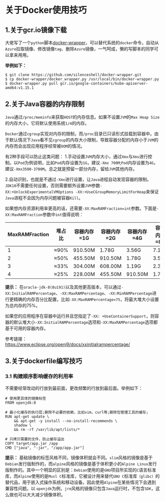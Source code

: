 # 关于Docker使用技巧

## 1.关于gcr.io镜像下载
大佬写了一个`python`脚本[docker-wrapper](https://github.com/silenceshell/docker_wrapper)，可以替代系统的`docker`命令，自动从`Azure`拉取镜像、修改镜像`tag`、删除`Azure`镜像，一气呵成，懒的写脚本的同学可以拿来用用。

**举例如下：**  
```shell
$ git clone https://github.com/silenceshell/docker-wrapper.git
$ cp docker-wrapper/docker_wrapper.py /usr/local/bin/docker-wrapper.py
$ docker-wrapper.py pull gcr.io/google-containers/kube-apiserver-amd64:v1.15.1
```

## 2.关于Java容器的内存限制

`Java`通过`/proc/meminfo`来获取`HOST`的内存信息。如果不设置`JVM`的`Max Heap Size`的内存大小，它将默认使用系统`1/4`的内存。

`Docker`通过`cgroup`实现对内存的限制，而`/proc`目录已只读形式挂载到容器中。由于默认情况下`Java`看不见`cgroup`的内存大小限制，导致容器分配的内存小于`JVM`的内存而会出现应用程序经常被`OOM`的情况。

有2种手段可以防止这类问题：
1.手动设置`JVM`内存大小，通过`Xmx`与`Xms`进行控制。以`Pod`为例说明，比如`Pod`内存设置为`1G`，建议`-Xmx 700M`;`Pod`内存设置为`4G`，建议`-Xmx3500-3700M`。总之就是预留一部分内存，留给`JVM`其他内存。

2.自动识别，也就是不通过`-Xmx`进行设置，让`Java`进程自动发现容器的限制。`JDK10`不需要任何设置，否则需要额外设置`JVM`参数`-XX:+UnlockExperimentalVMOptions -XX:+UseCGroupMemoryLimitForHeap`来保证`Java`进程不会因为内存问题被容器`Kill`。

如果想内存资源利用率更高的话，还需要`-XX:MaxRAMFraction=int`参数。下面是`-XX:MaxRAMFraction`参数中`int`值得说明： 

MaxRAMFraction | 堆占比 | 容器内存=1G | 容器内存=2G | 容器内存=4G | 容器内存=8G | 容器内存=16G
------------   | ----- | ---------- | ---------- | ---------- | ---------- | ---------- 
1              |  ≈90% |    910.50M |   1.78G    |    3.56G   |    7.11G   |   14.22G
2              |  ≈50% |    455.50M |  910.50M   |    1.78G   |    3.56G   |   7.11G
3              |  ≈33% |    304.00M |  608.00M   |    1.19G   |    2.37G   |   4.74G
4              |  ≈25% |    228.00M |  455.50M   |    910.50M |    1.78G   |   3.56G

**提示：** 在`oracle-jdk-8(8u191)`以及其他更高版本，可以通过`-XX:InitialRAMPercentage`、`-XX:MaxRAMPercentage`、`-XX:MinRAMPercentage`进行更精确的内存百分比配置，比如`-XX:MaxRAMPercentage=75`，将最大堆大小设置为总内存的75%。

如果您的应用程序在容器中运行并且您指定了`-XX: +UseContainerSupport`，则容器的默认堆大小`-XX:InitialRAMPercentage`选项和`-XX:MaxRAMPercentage`选项都基于可用的容器内存。

参考链接：  
https://www.eclipse.org/openj9/docs/xxinitialrampercentage/

## 3.关于dockerfile编写技巧

### 3.1 构建顺序影响缓存的利用率

不需要经常改动的行放到最前面，更改频繁的行放到最后面。举例如下：
```shell
# 使用更具体的镜像标签
FROM openjdk:8

# 最小化缓存的执行层;删除不必要的依赖，比如vim，curl等;删除包管理工具的缓存;
RUN apt-get update \
    && apt-get -y install --no-install-recommends \
    shadow \
    && rm -rf /var/lib/apt/lists/*

# 只拷贝需要的文件，防止缓存溢出
COPY target/app.jar /app
CMD ["java", "-jar", "/app/app.jar"]
```

**提示：** 基础镜像的标签风格不同，镜像体积就会不同。`slim`风格的镜像是基于`Debian`发行版制作的，而`alpine`风格的镜像是基于体积更小的`Alpine Linux`发行版制作的。其中一个明显的区别是：`Debian`使用的是`GNU`项目所实现的`C`语言标准库，而`Alpine`使用的是`Musl C`标准库，它被设计用来替代`GNU C`标准库`（glibc）`的替代品，用于嵌入式操作系统和移动设备。因此使用`Alpine`在某些情况下会遇到兼容性问题。以 `openjdk`为例，`jre`风格的镜像只包含`Java`运行时，不包含`SDK`，这么做也可以大大减少镜像体积。
